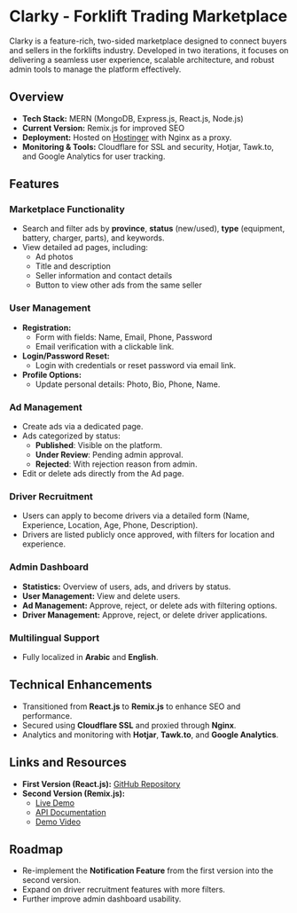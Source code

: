 # **Clarky - Forklift Trading Marketplace**  

Clarky is a feature-rich, two-sided marketplace designed to connect buyers and sellers in the forklifts industry. Developed in two iterations, it focuses on delivering a seamless user experience, scalable architecture, and robust admin tools to manage the platform effectively.  

## **Overview**  
- **Tech Stack:** MERN (MongoDB, Express.js, React.js, Node.js)  
- **Current Version:** Remix.js for improved SEO  
- **Deployment:** Hosted on [Hostinger](https://calrky.site) with Nginx as a proxy.  
- **Monitoring & Tools:** Cloudflare for SSL and security, Hotjar, Tawk.to, and Google Analytics for user tracking.  

## **Features**  
### **Marketplace Functionality**  
- Search and filter ads by **province**, **status** (new/used), **type** (equipment, battery, charger, parts), and keywords.  
- View detailed ad pages, including:  
  - Ad photos  
  - Title and description  
  - Seller information and contact details  
  - Button to view other ads from the same seller  

### **User Management**  
- **Registration:**  
  - Form with fields: Name, Email, Phone, Password  
  - Email verification with a clickable link.  
- **Login/Password Reset:**  
  - Login with credentials or reset password via email link.  
- **Profile Options:**  
  - Update personal details: Photo, Bio, Phone, Name.  

### **Ad Management**  
- Create ads via a dedicated page.  
- Ads categorized by status:  
  - **Published**: Visible on the platform.  
  - **Under Review**: Pending admin approval.  
  - **Rejected**: With rejection reason from admin.  
- Edit or delete ads directly from the Ad page.  

### **Driver Recruitment**  
- Users can apply to become drivers via a detailed form (Name, Experience, Location, Age, Phone, Description).  
- Drivers are listed publicly once approved, with filters for location and experience.  

### **Admin Dashboard**  
- **Statistics:** Overview of users, ads, and drivers by status.  
- **User Management:** View and delete users.  
- **Ad Management:** Approve, reject, or delete ads with filtering options.  
- **Driver Management:** Approve, reject, or delete driver applications.  

### **Multilingual Support**  
- Fully localized in **Arabic** and **English**.  

## **Technical Enhancements**  
- Transitioned from **React.js** to **Remix.js** to enhance SEO and performance.  
- Secured using **Cloudflare SSL** and proxied through **Nginx**.  
- Analytics and monitoring with **Hotjar**, **Tawk.to**, and **Google Analytics**.  

## **Links and Resources**  
- **First Version (React.js):** [GitHub Repository](https://github.com/ibrahim-embaby/clarky-forklift-trading-app)  
- **Second Version (Remix.js):**  
  - [Live Demo](https://calrky.site)  
  - [API Documentation](https://documenter.getpostman.com/view/17851950/2sAYBUDCGv)  
  - [Demo Video](https://bit.ly/4fOT57J)  

## **Roadmap**  
- Re-implement the **Notification Feature** from the first version into the second version.  
- Expand on driver recruitment features with more filters.  
- Further improve admin dashboard usability.  
